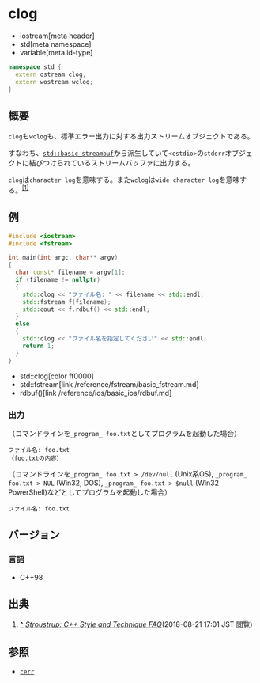 # clog
* iostream[meta header]
* std[meta namespace]
* variable[meta id-type]

```cpp
namespace std {
  extern ostream clog;
  extern wostream wclog;
}
```

## 概要
`clog`も`wclog`も、標準エラー出力に対する出力ストリームオブジェクトである。

すなわち、[`std::basic_streambuf`](../streambuf/basic_streambuf.md)から派生していて`<cstdio>`の`stderr`オブジェクトに結びつけられているストリームバッファに出力する。

`clog`は`character log`を意味する。また`wclog`は`wide character log`を意味する。<sup><a id="cite_ref-1" href="#cite-1">[1]</a></sup>

## 例
```cpp example
#include <iostream>
#include <fstream>

int main(int argc, char** argv)
{
  char const* filename = argv[1];
  if (filename != nullptr)
  {
    std::clog << "ファイル名: " << filename << std::endl;
    std::fstream f(filename);
    std::cout << f.rdbuf() << std::endl;
  }
  else
  {
    std::clog << "ファイル名を指定してください" << std::endl;
    return 1;
  }
}
```
* std::clog[color ff0000]
* std::fstream[link /reference/fstream/basic_fstream.md]
* rdbuf()[link /reference/ios/basic_ios/rdbuf.md]

### 出力
（コマンドラインを`_program_ foo.txt`としてプログラムを起動した場合）

```
ファイル名: foo.txt
（foo.txtの内容）
```

（コマンドラインを`_program_ foo.txt > /dev/null` (Unix系OS), `_program_ foo.txt > NUL` (Win32, DOS), `_program_ foo.txt > $null` (Win32 PowerShell)などとしてプログラムを起動した場合）

```
ファイル名: foo.txt
```

## バージョン
### 言語
- C++98

## 出典

1. **<a id="cite-1" href="#cite_ref-1">^</a>** <cite>[Stroustrup: C++ Style and Technique FAQ](http://www.stroustrup.com/bs_faq2.html#cout)</cite>(2018-08-21 17:01 JST 閲覧)

## 参照

- [`cerr`](cerr.md)
